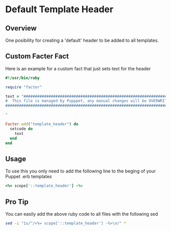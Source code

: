 # Default Template Header

Overview
--------

One posibility for creating a 'default' header to be added to all templates.

Custom Facter Fact
------------------

Here is an example for a custom fact that just sets text for the header

```ruby
#!/usr/bin/ruby

require "facter"

text = "######################################################################################
#  This file is managed by Pupppet, any manual changes will be OVERWRITTEN in 30min  #
######################################################################################

"

Facter.add("template_header") do
  setcode do
    text
  end
end
```

Usage
----

To use this you only need to add the following line to the beging of your Puppet .erb templates
```ruby
<%= scope['::template_header'] -%>
```

Pro Tip
-------

You can easily add the above ruby code to all files with the following sed
```bash
sed -i "1s/^/<%= scope['::template_header'] -%>\n/" *
```


